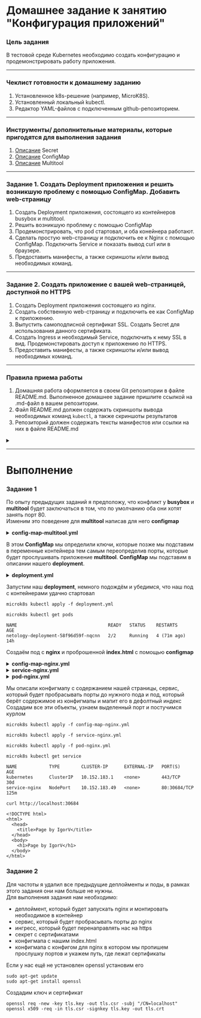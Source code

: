 # Домашнее задание к занятию "Конфигурация приложений"

### Цель задания

В тестовой среде Kubernetes необходимо создать конфигурацию и продемонстрировать работу приложения.

------

### Чеклист готовности к домашнему заданию

1. Установленное k8s-решение (например, MicroK8S).
2. Установленный локальный kubectl.
3. Редактор YAML-файлов с подключенным github-репозиторием.

------

### Инструменты/ дополнительные материалы, которые пригодятся для выполнения задания

1. [Описание](https://kubernetes.io/docs/concepts/configuration/secret/) Secret
2. [Описание](https://kubernetes.io/docs/concepts/configuration/configmap/) ConfigMap
3. [Описание](https://github.com/wbitt/Network-MultiTool) Multitool

------

### Задание 1. Создать Deployment приложения и решить возникшую проблему с помощью ConfigMap. Добавить web-страницу

1. Создать Deployment приложения, состоящего из контейнеров busybox и multitool.
2. Решить возникшую проблему с помощью ConfigMap
3. Продемонстрировать, что pod стартовал, и оба конейнера работают.
4. Сделать простую web-страницу и подключить ее к Nginx с помощью ConfigMap. Подключить Service и показать вывод curl или в браузере.
5. Предоставить манифесты, а также скриншоты и/или вывод необходимых команд.

------

### Задание 2. Создать приложение с вашей web-страницей, доступной по HTTPS 

1. Создать Deployment приложения состоящего из nginx.
2. Создать собственную web-страницу и подключить ее как ConfigMap к приложению.
3. Выпустить самоподписной сертификат SSL. Создать Secret для использования данного сертификата.
4. Создать Ingress и необходимый Service, подключить к нему SSL в вид. Продемонстировать доступ к приложению по HTTPS. 
4. Предоставить манифесты, а также скриншоты и/или вывод необходимых команд.

------

### Правила приема работы

1. Домашняя работа оформляется в своем Git репозитории в файле README.md. Выполненное домашнее задание пришлите ссылкой на .md-файл в вашем репозитории.
2. Файл README.md должен содержать скриншоты вывода необходимых команд `kubectl`, а также скриншоты результатов
3. Репозиторий должен содержать тексты манифестов или ссылки на них в файле README.md


<details>
  <summary></summary>
  
```yml
```

</details> 

------


# Выполнение
### Задание 1  

По опыту предыдущих заданий я предположу, что конфликт у **busybox** и **multitool** будет заключаться в том, что по умолчанию оба они хотят занять порт 80.  
Изменим это поведение для **multitool** написав для него **configmap**  

<details>
  <summary><b>config-map-multitool.yml</b></summary>
  
```yml
apiVersion: v1
kind: ConfigMap
metadata:
  name: config-map-multitool
data:
  HTTP_PORT: "8080"
  HTTPS_PORT: "11443"

```

</details> 

В этом **ConfigMap** мы определили ключи, которые позже мы подставим в переменные контейнера тем самым переопределив порты, которые будет прослушивать приложение **multitool**. **ConfigMap** мы подставим в описании нашего **deployment**.  

<details>
  <summary><b>deployment.yml</b></summary>
  
```yml
apiVersion: apps/v1
kind: Deployment
metadata:
  name: netology-deployment
  labels:
    app: netology-app
spec:
  replicas: 1
  selector:
    matchLabels:
      app: netology-app
  template:
    metadata:
      labels:
        app: netology-app
    spec:
      containers:
      - name: busybox
        image: busybox
        command: ['sh', '-c', 'while true; do echo "123"; sleep 5; done']
        ports:
        - containerPort: 80
      - name: multitool
        image: wbitt/network-multitool
        env:
          - name: HTTP_PORT
            valueFrom:
              configMapKeyRef:
                name: config-map-multitool
                key: HTTP_PORT
          - name: HTTPS_PORT
            valueFrom:
              configMapKeyRef:
                name: config-map-multitool
                key: HTTPS_PORT
        ports:
        - containerPort: 8080
        - containerPort: 11443

```

</details> 

Запустим наш **deployment**, немного подождём и убедимся, что наш под с контейнерами удачно стартовал  
```
microk8s kubectl apply -f deployment.yml
```
```
microk8s kubectl get pods
```
```
NAME                                  READY   STATUS    RESTARTS      AGE
netology-deployment-58f96d59f-nqcnn   2/2     Running   4 (71m ago)   14h
```
Создаём под с **nginx** и проброшенной **index.html** с помощью **configmap**  


<details>
  <summary><b>config-map-nginx.yml</b></summary>
  
```yml
apiVersion: v1
kind: ConfigMap
metadata:
  name: html-content
data:
  index.html: |
    <!DOCTYPE html>
    <html>
      <head>
        <title>Page by IgorV</title>
      </head>
      <body>
        <h1>Page by IgorV</h1>
      </body>
    </html>
```

</details> 



<details>
  <summary><b>service-nginx.yml</b></summary>
  
```yml
apiVersion: v1
kind: Service
metadata:
  name: service-nginx
spec:
  selector:
    app: nginx
  ports:
  - name: http
    port: 80
    targetPort: 80
  type: NodePort
```

</details> 



<details>
  <summary><b>pod-nginx.yml</b></summary>
  
```yml
apiVersion: v1
kind: Pod
metadata:
  name: nginx
  labels:
    app: nginx
spec:
  containers:
    - name: nginx
      image: nginx
      volumeMounts:
        - name: html-content
          mountPath: /usr/share/nginx/html
  volumes:
    - name: html-content
      configMap:
        name: html-content
```

</details> 

Мы описали конфигмапу с содержанием нашей страницы, сервис, который будет пробрасывать порты до нужного пода и под, который берёт содержимое из конфигмапы и мапит его в дефолтный индекс  
Создадим все эти объекты, узнаем выделенный порт и постучимся курлом  

```
microk8s kubectl apply -f config-map-nginx.yml 
```
```
microk8s kubectl apply -f service-nginx.yml 
```
```
microk8s kubectl apply -f pod-nginx.yml 
```
```
microk8s kubectl get service
```
```
NAME            TYPE        CLUSTER-IP      EXTERNAL-IP   PORT(S)        AGE
kubernetes      ClusterIP   10.152.183.1    <none>        443/TCP        30d
service-nginx   NodePort    10.152.183.49   <none>        80:30684/TCP   125m
```
```
curl http://localhost:30684
```
```
<!DOCTYPE html>
<html>
  <head>
    <title>Page by IgorV</title>
  </head>
  <body>
    <h1>Page by IgorV</h1>
  </body>
</html>
```
### Задание 2  

Для частоты я удалил все предыдущие деплойменты и поды, в рамках этого задания они нам больше не нужны.  
Для выполнения задания нам необходимо:  
* деплоймент, который будет запускать nginx и монтировать необходимое в контейнер
* сервис, который будет пробрасывать порты до nginx
* ингресс, который будет перенаправлять нас на https
* секрет с сертификатами
* конфигмапа с нашим index.html
* конфигмапа с конфигом для nginx в котором мы пропишем прослушку портов и укажем путь, где лежат сертификаты  

Если у нас ещё не установлен openssl установим его  
```
sudo apt-get update
sudo apt-get install openssl
```
Создадим ключ и сертификат
```
openssl req -new -key tls.key -out tls.csr -subj "/CN=localhost"
openssl x509 -req -in tls.csr -signkey tls.key -out tls.crt
```




